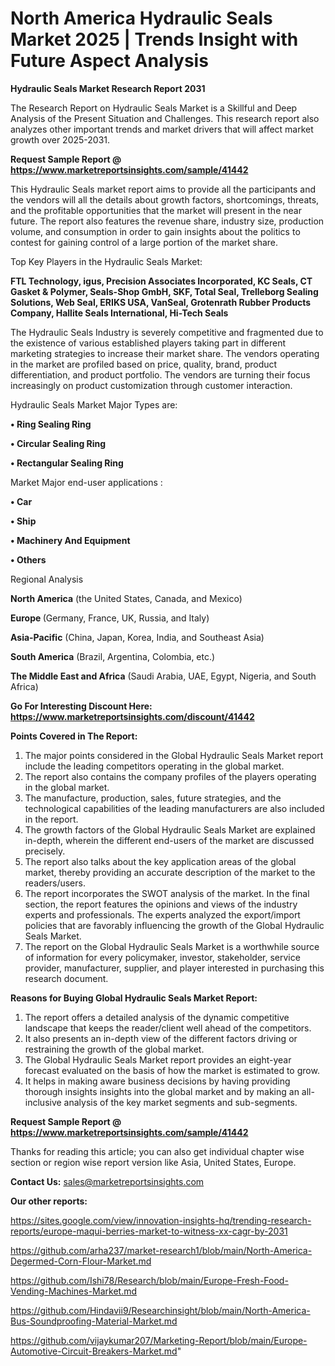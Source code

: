 # North America Hydraulic Seals Market 2025 | Trends Insight with Future Aspect Analysis

<strong>Hydraulic Seals Market Research Report 2031</strong>

The Research Report on Hydraulic Seals Market is a Skillful and Deep Analysis of the Present Situation and Challenges. This research report also analyzes other important trends and market drivers that will affect market growth over 2025-2031.

<strong>Request Sample Report @ <a href=https://www.marketreportsinsights.com/sample/41442>https://www.marketreportsinsights.com/sample/41442</a></strong>

This Hydraulic Seals market report aims to provide all the participants and the vendors will all the details about growth factors, shortcomings, threats, and the profitable opportunities that the market will present in the near future. The report also features the revenue share, industry size, production volume, and consumption in order to gain insights about the politics to contest for gaining control of a large portion of the market share.

Top Key Players in the Hydraulic Seals Market:

<strong>FTL Technology, igus, Precision Associates Incorporated, KC Seals, CT Gasket & Polymer, Seals-Shop GmbH, SKF, Total Seal, Trelleborg Sealing Solutions, Web Seal, ERIKS USA, VanSeal, Grotenrath Rubber Products Company, Hallite Seals International, Hi-Tech Seals</strong>

The Hydraulic Seals Industry is severely competitive and fragmented due to the existence of various established players taking part in different marketing strategies to increase their market share. The vendors operating in the market are profiled based on price, quality, brand, product differentiation, and product portfolio. The vendors are turning their focus increasingly on product customization through customer interaction.

Hydraulic Seals Market Major Types are:

<strong>•  Ring Sealing Ring

•  Circular Sealing Ring

•  Rectangular Sealing Ring</strong>

Market Major end-user applications :

<strong>•  Car

•  Ship

•  Machinery And Equipment

•  Others</strong>

Regional Analysis

</u><strong><b>North America</b></strong> (the United States, Canada, and Mexico)

<strong><b>Europe </b></strong>(Germany, France, UK, Russia, and Italy)

<strong><b>Asia-Pacific</b></strong> (China, Japan, Korea, India, and Southeast Asia)

<strong><b>South America</b></strong> (Brazil, Argentina, Colombia, etc.)

<strong><b>The Middle East and Africa</b></strong> (Saudi Arabia, UAE, Egypt, Nigeria, and South Africa)

<strong>Go For Interesting Discount Here: <a href=https://www.marketreportsinsights.com/discount/41442>https://www.marketreportsinsights.com/discount/41442</a></strong>

<strong>Points Covered in The Report:</strong>
<ol>
  <li>The major points considered in the Global Hydraulic Seals Market report include the leading competitors operating in the global market.</li>
  <li>The report also contains the company profiles of the players operating in the global market.</li>
  <li>The manufacture, production, sales, future strategies, and the technological capabilities of the leading manufacturers are also included in the report.</li>
  <li>The growth factors of the Global Hydraulic Seals Market are explained in-depth, wherein the different end-users of the market are discussed precisely.</li>
  <li>The report also talks about the key application areas of the global market, thereby providing an accurate description of the market to the readers/users.</li>
  <li>The report incorporates the SWOT analysis of the market. In the final section, the report features the opinions and views of the industry experts and professionals. The experts analyzed the export/import policies that are favorably influencing the growth of the Global Hydraulic Seals Market.</li>
  <li>The report on the Global Hydraulic Seals Market is a worthwhile source of information for every policymaker, investor, stakeholder, service provider, manufacturer, supplier, and player interested in purchasing this research document.</li>
</ol>
<strong>Reasons for Buying Global Hydraulic Seals Market Report:</strong>

<ol>
  <li>The report offers a detailed analysis of the dynamic competitive landscape that keeps the reader/client well ahead of the competitors.</li>
  <li>It also presents an in-depth view of the different factors driving or restraining the growth of the global market.</li>
  <li>The Global Hydraulic Seals Market report provides an eight-year forecast evaluated on the basis of how the market is estimated to grow.</li>
  <li>It helps in making aware business decisions by having providing thorough insights insights into the global market and by making an all-inclusive analysis of the key market segments and sub-segments.</li>
</ol>
<strong>Request Sample Report @ <a href=https://www.marketreportsinsights.com/sample/41442>https://www.marketreportsinsights.com/sample/41442</a></strong>


Thanks for reading this article; you can also get individual chapter wise section or region wise report version like Asia, United States, Europe.

<strong>Contact Us:</strong>
sales@marketreportsinsights.com

<strong>Our other reports:</strong>

<a href=https://sites.google.com/view/innovation-insights-hq/trending-research-reports/europe-maqui-berries-market-to-witness-xx-cagr-by-2031>https://sites.google.com/view/innovation-insights-hq/trending-research-reports/europe-maqui-berries-market-to-witness-xx-cagr-by-2031</a>

<a href=https://github.com/arha237/market-research1/blob/main/North-America-Degermed-Corn-Flour-Market.md>https://github.com/arha237/market-research1/blob/main/North-America-Degermed-Corn-Flour-Market.md</a>

<a href=https://github.com/Ishi78/Research/blob/main/Europe-Fresh-Food-Vending-Machines-Market.md>https://github.com/Ishi78/Research/blob/main/Europe-Fresh-Food-Vending-Machines-Market.md</a>

<a href=https://github.com/Hindavii9/Researchinsight/blob/main/North-America-Bus-Soundproofing-Material-Market.md>https://github.com/Hindavii9/Researchinsight/blob/main/North-America-Bus-Soundproofing-Material-Market.md</a>

<a href=https://github.com/vijaykumar207/Marketing-Report/blob/main/Europe-Automotive-Circuit-Breakers-Market.md>https://github.com/vijaykumar207/Marketing-Report/blob/main/Europe-Automotive-Circuit-Breakers-Market.md</a>"
